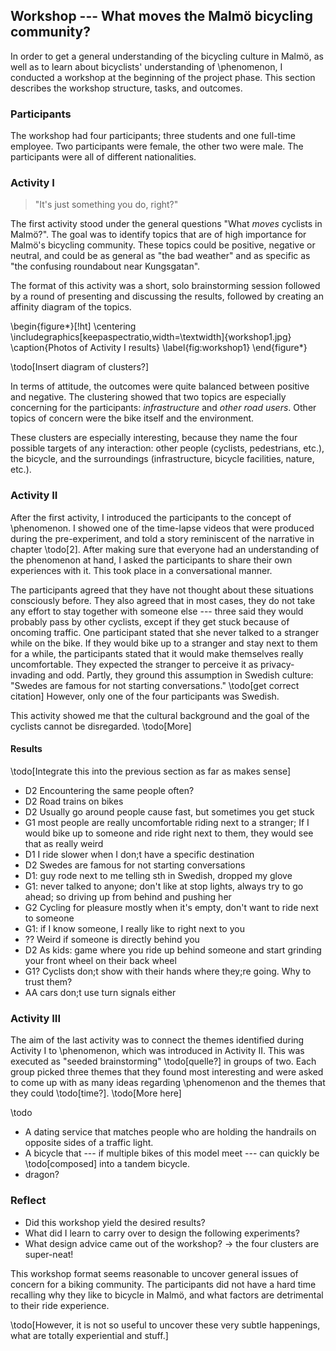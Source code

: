 ## Workshop --- What moves the Malmö bicycling community?

In order to get a general understanding of the bicycling culture in Malmö, as well as to learn about bicyclists' understanding of \phenomenon, I conducted a workshop at the beginning of the project phase. This section describes the workshop structure, tasks, and outcomes.

<!--"I bike because I take my daughter back and forth, and also for commuting because it's practical"
'When I walk suddenly all the distances seem so far' -->

<!-- The workshop was designed with the intention in mind to design for  on the bicycle regarding \phenomenon. -->

### Participants

The workshop had four participants; three students and one full-time employee. Two participants were female, the other two were male. The participants were all of different nationalities.

### Activity I

> "It's just something you do, right?"

The first activity stood under the general questions "What *moves* cyclists in Malmö?". The goal was to identify topics that are of high importance for Malmö's bicycling community. These topics could be positive, negative or neutral, and could be as general as "the bad weather" and as specific as "the confusing roundabout near Kungsgatan".

The format of this activity was a short, solo brainstorming session followed by a round of presenting and discussing the results, followed by creating an affinity diagram of the topics.

\begin{figure*}[!ht]
  \centering
  \includegraphics[keepaspectratio,width=\textwidth]{workshop1.jpg}
  \caption{Photos of Activity I results}
  \label{fig:workshop1}
\end{figure*}


\todo[Insert diagram of clusters?]

In terms of attitude, the outcomes were quite balanced between positive and negative. The clustering showed that two topics are especially concerning for the participants: *infrastructure* and *other road users*. Other topics of concern were the bike itself and the environment.

These clusters are especially interesting, because they name the four possible targets of any interaction: other people (cyclists, pedestrians, etc.), the bicycle, and the surroundings (infrastructure, bicycle facilities, nature, etc.).

### Activity II

After the first activity, I introduced the participants to the concept of \phenomenon. I showed one of the time-lapse videos that were produced during the pre-experiment, and told a story reminiscent of the narrative in chapter \todo[2].
After making sure that everyone had an understanding of the phenomenon at hand, I asked the participants to share their own experiences with it. This took place in a conversational manner.

The participants agreed that they have not thought about these situations consciously before. They also agreed that in most cases, they do not take any effort to stay together with someone else --- three said they would probably pass by other cyclists, except if they get stuck because of oncoming traffic. One participant stated that she never talked to a stranger while on the bike.
If they would bike up to a stranger and stay next to them for a while, the participants stated that it would make themselves really uncomfortable. They expected the stranger to perceive it as privacy-invading and odd. Partly, they ground this assumption in Swedish culture: "Swedes are famous for not starting conversations." \todo[get correct citation] However, only one of the four participants was Swedish.

This activity showed me that the cultural background and the goal of the cyclists cannot be disregarded. \todo[More] 

#### Results

\todo[Integrate this into the previous section as far as makes sense]

- D2 Encountering the same people often?
- D2 Road trains on bikes
- D2 Usually go around people cause fast, but sometimes you get stuck
- G1 most people are really uncomfortable riding next to a stranger; If I would bike up to someone and ride right next to them, they would see that as really weird
- D1 I ride slower when I don;t have a specific destination
- D2 Swedes are famous for not starting conversations
- D1: guy rode next to me telling sth in Swedish, dropped my glove
- G1: never talked to anyone; don't like at stop lights, always try to go ahead; so driving up from behind and pushing her
- G2 Cycling for pleasure mostly when it's empty, don't want to ride next to someone
- G1: if I know someone, I really like to right next to you
- ?? Weird if someone is directly behind you
- D2 As kids: game where you ride up behind someone and start grinding your front wheel on their back wheel
- G1? Cyclists don;t show with their hands where they;re going. Why to trust them?
- AA cars don;t use turn signals either

### Activity III

The aim of the last activity was to connect the themes identified during Activity I to \phenomenon, which was introduced in Activity II. This was executed as "seeded brainstorming" \todo[quelle?] in groups of two. Each group picked three themes that they found most interesting and were asked to come up with as many ideas regarding \phenomenon and the themes that they could \todo[time?]. \todo[More here]

\todo

* A dating service that matches people who are holding the handrails on opposite sides of a traffic light.
* A bicycle that --- if multiple bikes of this model meet --- can quickly be \todo[composed] into a tandem bicycle.
* dragon? 

<!--
- christmas time; ppl on the train to get to know each other; couples who actually met on the train, or who become best friends
- if you bike on regular hours you start seeing the same people. fredrik sees two walkers
- on the traffic light, would rather interact with the person on the other side; this swedish song
- traffic mob? berlin. sonja fragen
- led art on bikes
- bike flash mobs
- bike gangs
- el wire
- mesh messaging, like they used in hongkong
- mit project: donkey that acts as message queue
- bike messenger
- bike taxi service?
- iBeacon
- if you have an accident, 'call' the closest cyclist
-->

### Reflect

- Did this workshop yield the desired results?
- What did I learn to carry over to design the following experiments?
- What design advice came out of the workshop? -> the four clusters are super-neat!

This workshop format seems reasonable to uncover general issues of concern for a biking community. The participants did not have a hard time recalling why they like to bicycle in Malmö, and what factors are detrimental to their ride experience.

\todo[However, it is not so useful to uncover these very subtle happenings, what are totally experiential and stuff.]
